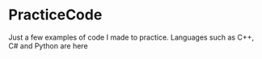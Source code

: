 # PracticeCode
Just a few examples of code I made to practice. Languages such as C++, C# and Python are here
